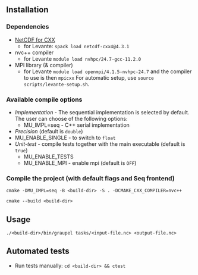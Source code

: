 ## Installation

### Dependencies
* [NetCDF for CXX](https://github.com/Unidata/netcdf-cxx4)
  * for Levante: `spack load netcdf-cxx4@4.3.1`
* nvc++ compiler
  * for Levante `module load nvhpc/24.7-gcc-11.2.0`
* MPI library (& compiler)
  * for Levante `module load openmpi/4.1.5-nvhpc-24.7` and the compiler to use is then `mpicxx`
For automatic setup, use `source scripts/levante-setup.sh`.


### Available compile options 
* _Implementation_ - The sequential implementation is selected by default. The user can choose of the following options:
  * MU_IMPL=seq - C++ serial implementation
 * _Precision_ (default is `double`)
  * MU_ENABLE_SINGLE - to switch to `float` 
* _Unit-test_ - compile tests together with the main executable (default is `true`)
  * MU_ENABLE_TESTS
  * MU_ENABLE_MPI - enable mpi (default is `OFF`)

### Compile the project (with default flags and Seq frontend)

`cmake -DMU_IMPL=seq -B <build-dir> -S . -DCMAKE_CXX_COMPILER=nvc++`

`cmake --build <build-dir>`

## Usage

`./<build-dir>/bin/graupel tasks/<input-file.nc> <output-file.nc>`

## Automated tests

- Run tests manually:
`cd <build-dir> && ctest` 

